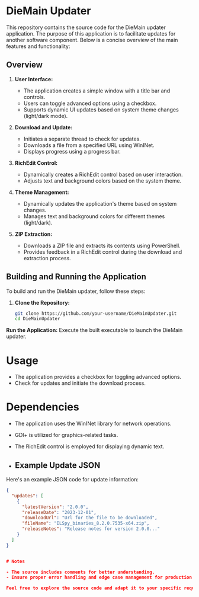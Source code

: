 # DieMain Updater

This repository contains the source code for the DieMain updater application. The purpose of this application is to facilitate updates for another software component. Below is a concise overview of the main features and functionality:

## Overview

1. **User Interface:**
   - The application creates a simple window with a title bar and controls.
   - Users can toggle advanced options using a checkbox.
   - Supports dynamic UI updates based on system theme changes (light/dark mode).

2. **Download and Update:**
   - Initiates a separate thread to check for updates.
   - Downloads a file from a specified URL using WinINet.
   - Displays progress using a progress bar.

3. **RichEdit Control:**
   - Dynamically creates a RichEdit control based on user interaction.
   - Adjusts text and background colors based on the system theme.

4. **Theme Management:**
   - Dynamically updates the application's theme based on system changes.
   - Manages text and background colors for different themes (light/dark).

5. **ZIP Extraction:**
   - Downloads a ZIP file and extracts its contents using PowerShell.
   - Provides feedback in a RichEdit control during the download and extraction process.

## Building and Running the Application

To build and run the DieMain updater, follow these steps:

1. **Clone the Repository:**
   ```bash
   git clone https://github.com/your-username/DieMainUpdater.git
   cd DieMainUpdater
 **Run the Application:**
    Execute the built executable to launch the DieMain updater.

# Usage

- The application provides a checkbox for toggling advanced options.
- Check for updates and initiate the download process.

# Dependencies

- The application uses the WinINet library for network operations.
- GDI+ is utilized for graphics-related tasks.
- The RichEdit control is employed for displaying dynamic text.

- ## Example Update JSON

Here's an example JSON code for update information:

```json
{
  "updates": [
    {
      "latestVersion": "2.0.0",
      "releaseDate": "2023-12-01",
      "downloadUrl": "Url for the file to be downloaded",
      "fileName": "ILSpy_binaries_8.2.0.7535-x64.zip",
      "releaseNotes": "Release notes for version 2.0.0..."
    }
  ]
}


# Notes

- The source includes comments for better understanding.
- Ensure proper error handling and edge case management for production use.

Feel free to explore the source code and adapt it to your specific requirements. If you encounter any issues or have suggestions, please contribute to the repository.
